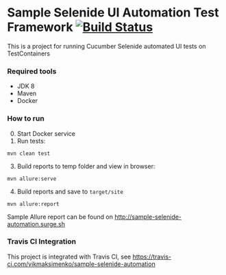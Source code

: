 Sample Selenide UI Automation Test Framework [![Build Status](https://travis-ci.com/vikmaksimenko/sample-selenide-automation.svg?branch=master)](https://travis-ci.com/vikmaksimenko/sample-selenide-automation)
=====================================================

This is a project for running Cucumber Selenide automated UI tests on TestContainers 

### Required tools
 
* JDK 8
* Maven
* Docker 

### How to run


0. Start Docker service 
1. Run tests:
```
mvn clean test
```
3. Build reports to temp folder and view in browser:    
```
mvn allure:serve
```
4. Build reports and save to `target/site`
```
mvn allure:report
```

Sample Allure report can be found on http://sample-selenide-automation.surge.sh

### Travis CI Integration

This project is integrated with Travis CI, see https://travis-ci.com/vikmaksimenko/sample-selenide-automation 
